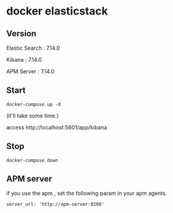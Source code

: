 # docker elasticstack

## Version 

Elastic Search : 7.14.0

Kibana : 7.14.0

APM Server : 7.14.0


## Start

~~~
docker-compose up -d
~~~

(it'll take some time.)

access http://localhost:5601/app/kibana

## Stop

~~~
docker-compose down
~~~

## APM server

if you use the apm , set the following param in your apm agents.

~~~
server_url: 'http://apm-server:8200'
~~~
